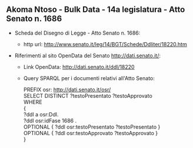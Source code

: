 ## Akoma Ntoso - Bulk Data - 14a legislatura - Atto Senato n. 1686 ##

* Scheda del Disegno di Legge - Atto Senato n. 1686:
	* http url: http://www.senato.it/leg/14/BGT/Schede/Ddliter/18220.htm

* Riferimenti al sito OpenData del Senato http://dati.senato.it/:
	* Link OpenData: http://dati.senato.it/ddl/18220
	* Query SPARQL per i documenti relativi all'Atto Senato:

        PREFIX osr: <http://dati.senato.it/osr/>  
		SELECT DISTINCT ?testoPresentato ?testoApprovato  
		WHERE  
		{  
		    ?ddl a osr:Ddl.  
		    ?ddl osr:idFase 1686 .  
		    OPTIONAL { ?ddl osr:testoPresentato ?testoPresentato }  
		    OPTIONAL { ?ddl osr:testoApprovato ?testoApprovato }  
		}
		